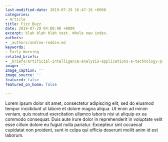 ```yaml
---
last-modified-date: 2019-07-29 16:47:10 +0000
categories:
- Article
title: Fizz Buzz
date: 2019-07-29 04:00:00 +0000
excerpt: blah blah blah test. Whole new index.
authors:
- _authors/andrew-reddie.md
keywords:
- Early Warning
related_briefs:
- _briefs/artificial-intelligence-analysis-applications-a-technology-primer.md
image: ''
image_caption: ''
image_source: ''
featured: false
featured_on_home: false

---
```

Lorem ipsum dolor sit amet, consectetur adipiscing elit, sed do eiusmod tempor incididunt ut labore et dolore magna aliqua. Ut enim ad minim veniam, quis nostrud exercitation ullamco laboris nisi ut aliquip ex ea commodo consequat. Duis aute irure dolor in reprehenderit in voluptate velit esse cillum dolore eu fugiat nulla pariatur. Excepteur sint occaecat cupidatat non proident, sunt in culpa qui officia deserunt mollit anim id est laborum.